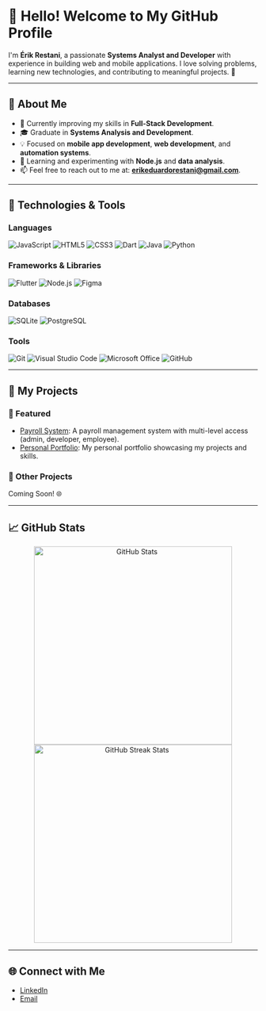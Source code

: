 # 👋 Hello! Welcome to My GitHub Profile

I'm **Érik Restani**, a passionate **Systems Analyst and Developer** with experience in building web and mobile applications. I love solving problems, learning new technologies, and contributing to meaningful projects. 🚀

---

## 🌟 About Me

- 💼 Currently improving my skills in **Full-Stack Development**.
- 🎓 Graduate in **Systems Analysis and Development**.
- 💡 Focused on **mobile app development**, **web development**, and **automation systems**.
- 🌱 Learning and experimenting with **Node.js** and **data analysis**.
- 📫 Feel free to reach out to me at: **erikeduardorestani@gmail.com**.

---

## 🔧 Technologies & Tools

### **Languages**
<p>
  <img src="https://img.shields.io/badge/-JavaScript-F7DF1E?style=flat-square&logo=javascript&logoColor=black" alt="JavaScript" />
  <img src="https://img.shields.io/badge/-HTML5-E34F26?style=flat-square&logo=html5&logoColor=white" alt="HTML5" />
  <img src="https://img.shields.io/badge/-CSS3-1572B6?style=flat-square&logo=css3&logoColor=white" alt="CSS3" />
  <img src="https://img.shields.io/badge/-Dart-0175C2?style=flat-square&logo=dart&logoColor=white" alt="Dart" />
  <img src="https://img.shields.io/badge/-Java-007396?style=flat-square&logo=java&logoColor=white" alt="Java" />
  <img src="https://img.shields.io/badge/-Python-3776AB?style=flat-square&logo=python&logoColor=white" alt="Python" />
</p>

### **Frameworks & Libraries**
<p>
  <img src="https://img.shields.io/badge/-Flutter-02569B?style=flat-square&logo=flutter&logoColor=white" alt="Flutter" />
  <img src="https://img.shields.io/badge/-Node.js-339933?style=flat-square&logo=nodedotjs&logoColor=white" alt="Node.js" />
  <img src="https://img.shields.io/badge/-Figma-F24E1E?style=flat-square&logo=figma&logoColor=white" alt="Figma" />
</p>

### **Databases**
<p>
  <img src="https://img.shields.io/badge/-SQLite-003B57?style=flat-square&logo=sqlite&logoColor=white" alt="SQLite" />
  <img src="https://img.shields.io/badge/-PostgreSQL-336791?style=flat-square&logo=postgresql&logoColor=white" alt="PostgreSQL" />
</p>

### **Tools**
<p>
  <img src="https://img.shields.io/badge/-Git-F05032?style=flat-square&logo=git&logoColor=white" alt="Git" />
  <img src="https://img.shields.io/badge/-VS%20Code-007ACC?style=flat-square&logo=visual-studio-code&logoColor=white" alt="Visual Studio Code" />
  <img src="https://img.shields.io/badge/-Microsoft%20Office-D83B01?style=flat-square&logo=microsoft-office&logoColor=white" alt="Microsoft Office" />
  <img src="https://img.shields.io/badge/-GitHub-181717?style=flat-square&logo=github&logoColor=white" alt="GitHub" />
</p>

---

## 📂 My Projects

### 🌟 Featured
- [Payroll System](https://github.com/erikrestani/PimOficial): A payroll management system with multi-level access (admin, developer, employee).
- [Personal Portfolio](https://github.com/erikrestani/ProjetoPortifolio): My personal portfolio showcasing my projects and skills.

### 📜 Other Projects
Coming Soon! 🌐

---

## 📈 GitHub Stats

<p align="center">
  <img src="https://github-readme-stats.vercel.app/api?username=erikrestani&show_icons=true&theme=radical" alt="GitHub Stats" width="400">
  <img src="https://github-readme-streak-stats.herokuapp.com?user=erikrestani&theme=radical&hide_border=true" alt="GitHub Streak Stats" width="400">
</p>

---

## 🌐 Connect with Me
- [LinkedIn](https://www.linkedin.com/in/érik-restani-b17797240/)
- [Email](mailto:erikeduardorestani@gmail.com)
